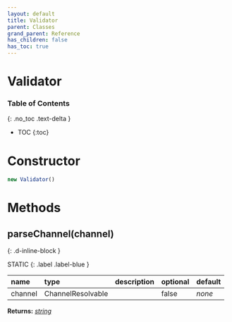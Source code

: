 ```yaml
---
layout: default
title: Validator
parent: Classes
grand_parent: Reference
has_children: false
has_toc: true
---
```


# Validator
### Table of Contents
{: .no_toc .text-delta }

- TOC
{:toc}
# Constructor
```js
new Validator()
```

# Methods
## parseChannel(channel)
{: .d-inline-block }

STATIC
{: .label .label-blue }

| name | type | description | optional | default |
|:-----|:-----|:------------|:---------|:--------|
| channel | ChannelResolvable |   | false | *none* |

**Returns:** *[string](https://developer.mozilla.org/en-US/docs/Web/JavaScript/Reference/Global_Objects/string)*

